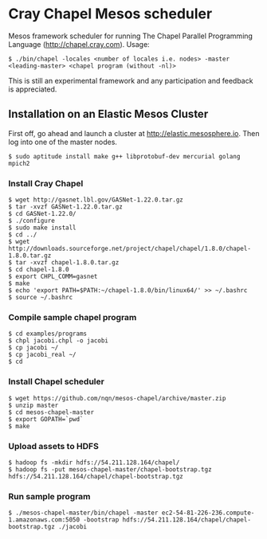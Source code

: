 Cray Chapel Mesos scheduler
========

Mesos framework scheduler for running The Chapel Parallel Programming Language (http://chapel.cray.com).
Usage:

    $ ./bin/chapel -locales <number of locales i.e. nodes> -master <leading-master> <chapel program (without -nl)>


This is still an experimental framework and any participation and feedback is appreciated.

## Installation on an Elastic Mesos Cluster

First off, go ahead and launch a cluster at http://elastic.mesosphere.io.
Then log into one of the master nodes.

    $ sudo aptitude install make g++ libprotobuf-dev mercurial golang mpich2

### Install Cray Chapel

    $ wget http://gasnet.lbl.gov/GASNet-1.22.0.tar.gz
    $ tar -xvzf GASNet-1.22.0.tar.gz
    $ cd GASNet-1.22.0/
    $ ./configure
    $ sudo make install
    $ cd ../
    $ wget http://downloads.sourceforge.net/project/chapel/chapel/1.8.0/chapel-1.8.0.tar.gz
    $ tar -xvzf chapel-1.8.0.tar.gz
    $ cd chapel-1.8.0
    $ export CHPL_COMM=gasnet
    $ make
    $ echo 'export PATH=$PATH:~/chapel-1.8.0/bin/linux64/' >> ~/.bashrc
    $ source ~/.bashrc

### Compile sample chapel program

    $ cd examples/programs
    $ chpl jacobi.chpl -o jacobi
    $ cp jacobi ~/
    $ cp jacobi_real ~/
    $ cd

### Install Chapel scheduler

    $ wget https://github.com/nqn/mesos-chapel/archive/master.zip
    $ unzip master
    $ cd mesos-chapel-master
    $ export GOPATH=`pwd`
    $ make
    
### Upload assets to HDFS

    $ hadoop fs -mkdir hdfs://54.211.128.164/chapel/
    $ hadoop fs -put mesos-chapel-master/chapel-bootstrap.tgz hdfs://54.211.128.164/chapel/chapel-bootstrap.tgz

### Run sample program

    $ ./mesos-chapel-master/bin/chapel -master ec2-54-81-226-236.compute-1.amazonaws.com:5050 -bootstrap hdfs://54.211.128.164/chapel/chapel-bootstrap.tgz ./jacobi
    
    
